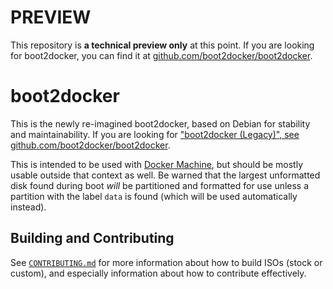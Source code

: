 # PREVIEW

This repository is **a technical preview only** at this point.  If you are looking for boot2docker, you can find it at [github.com/boot2docker/boot2docker](https://github.com/boot2docker/boot2docker).

# boot2docker

This is the newly re-imagined boot2docker, based on Debian for stability and maintainability.  If you are looking for ["boot2docker (Legacy)", see github.com/boot2docker/boot2docker](https://github.com/boot2docker/boot2docker).

This is intended to be used with [Docker Machine](https://docs.docker.com/machine/), but should be mostly usable outside that context as well.  Be warned that the largest unformatted disk found during boot _will_ be partitioned and formatted for use unless a partition with the label `data` is found (which will be used automatically instead).

## Building and Contributing

See [`CONTRIBUTING.md`](CONTRIBUTING.md) for more information about how to build ISOs (stock or custom), and especially information about how to contribute effectively.

